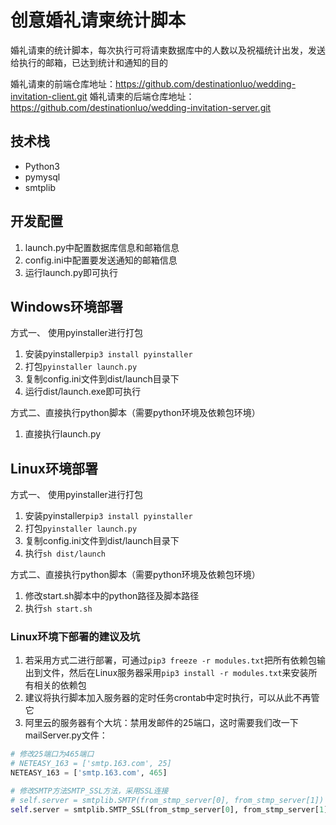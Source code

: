 # 创意婚礼请柬统计脚本

婚礼请柬的统计脚本，每次执行可将请柬数据库中的人数以及祝福统计出发，发送给执行的邮箱，已达到统计和通知的目的

婚礼请柬的前端仓库地址：https://github.com/destinationluo/wedding-invitation-client.git
婚礼请柬的后端仓库地址：https://github.com/destinationluo/wedding-invitation-server.git

## 技术栈

- Python3
- pymysql
- smtplib

## 开发配置

1. launch.py中配置数据库信息和邮箱信息
2. config.ini中配置要发送通知的邮箱信息
3. 运行launch.py即可执行

## Windows环境部署

方式一、 使用pyinstaller进行打包
1. 安装pyinstaller`pip3 install pyinstaller`
2. 打包`pyinstaller launch.py`
3. 复制config.ini文件到dist/launch目录下
4. 运行dist/launch.exe即可执行

方式二、直接执行python脚本（需要python环境及依赖包环境）
1. 直接执行launch.py

## Linux环境部署

方式一、 使用pyinstaller进行打包
1. 安装pyinstaller`pip3 install pyinstaller`
2. 打包`pyinstaller launch.py`
3. 复制config.ini文件到dist/launch目录下
4. 执行`sh dist/launch`

方式二、直接执行python脚本（需要python环境及依赖包环境）
1. 修改start.sh脚本中的python路径及脚本路径
2. 执行`sh start.sh`

### Linux环境下部署的建议及坑
1. 若采用方式二进行部署，可通过`pip3 freeze -r modules.txt`把所有依赖包输出到文件，然后在Linux服务器采用`pip3 install -r modules.txt`来安装所有相关的依赖包
2. 建议将执行脚本加入服务器的定时任务crontab中定时执行，可以从此不再管它
3. 阿里云的服务器有个大坑：禁用发邮件的25端口，这时需要我们改一下mailServer.py文件：
```python
# 修改25端口为465端口
# NETEASY_163 = ['smtp.163.com', 25]
NETEASY_163 = ['smtp.163.com', 465]

# 修改SMTP方法SMTP_SSL方法，采用SSL连接
# self.server = smtplib.SMTP(from_stmp_server[0], from_stmp_server[1])
self.server = smtplib.SMTP_SSL(from_stmp_server[0], from_stmp_server[1])
```